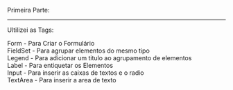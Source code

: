 Primeira Parte:<br> 
<hr>
Ultilizei as Tags: <br> 

  Form - Para Criar o Formulário <br>
  FieldSet - Para agrupar elementos do mesmo tipo <br>
  Legend - Para adicionar um titulo ao agrupamento de elementos <br>
  Label - Para entiquetar os Elementos <br>
  Input - Para inserir as caixas de textos e o radio <br>
  TextArea - Para inserir a area de texto
  
